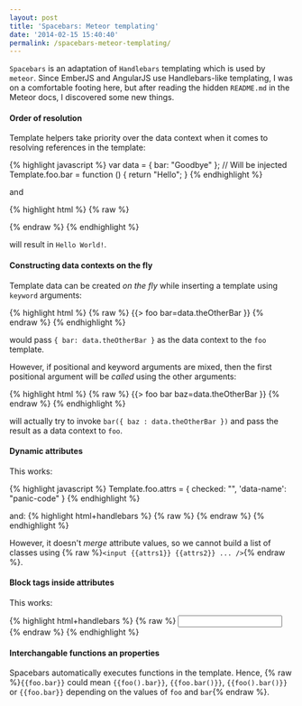 ```yaml
---
layout: post
title: 'Spacebars: Meteor templating'
date: '2014-02-15 15:40:40'
permalink: /spacebars-meteor-templating/
---
```


`Spacebars` is an adaptation of `Handlebars` templating which is used by `meteor`. Since EmberJS and AngularJS use Handlebars-like templating, I was on a comfortable footing here, but after reading the hidden `README.md` in the Meteor docs, I discovered some new things.

#### Order of resolution

Template helpers take priority over the data context when it comes to resolving references in the template:

{% highlight javascript %}
var data = { bar: "Goodbye" }; // Will be injected
Template.foo.bar = function () { return "Hello"; }
{% endhighlight %}

and

{% highlight html %}
{% raw %}
<template name="foo">
  {{bar}} World!
</template>

<template name="baz">
  {{> foo data}}
</template>
{% endraw %}
{% endhighlight %}

will result in `Hello World!`.

#### Constructing data contexts on the fly

Template data can be created _on the fly_ while inserting a template using `keyword` arguments:

{% highlight html %}
{% raw %}
{{> foo bar=data.theOtherBar }}
{% endraw %}
{% endhighlight %}

would pass `{ bar: data.theOtherBar }` as the data context to the `foo` template.

However, if positional and keyword arguments are mixed, then the first positional argument will be _called_ using the other arguments:

{% highlight html %}
{% raw %}
{{> foo bar baz=data.theOtherBar }}
{% endraw %}
{% endhighlight %}

will actually try to invoke `bar({ baz : data.theOtherBar })` and pass the result as a data context to `foo`.

#### Dynamic attributes

This works:

{% highlight javascript %}
Template.foo.attrs = {
    checked: "",
    'data-name': "panic-code"
}
{% endhighlight %}

and:
{% highlight html+handlebars %}
{% raw %}
<template name="foo">
  <input class="danger" {{attrs}} />
</template>
{% endraw %}
{% endhighlight %}

However, it doesn't _merge_ attribute values, so we cannot build a list of classes using {% raw %}`<input {{attrs1}} {{attrs2}} ... />`{% endraw %}.

#### Block tags inside attributes

This works:

{% highlight html+handlebars %}
{% raw %}
<input class="{{#if done}}done{{else}}notdone{{/if}}" />
{% endraw %}
{% endhighlight %}

#### Interchangable functions an properties

Spacebars automatically executes functions in the template. Hence, {% raw %}`{{foo.bar}}` could mean `{{foo().bar}}`, `{{foo.bar()}}`, `{{foo().bar()}}` or `{{foo.bar}}` depending on the values of `foo` and `bar`{% endraw %}.
